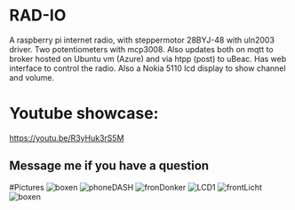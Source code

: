 # RAD-IO
A raspberry pi internet radio, with steppermotor 28BYJ-48 with uln2003 driver. Two potentiometers with mcp3008. Also updates both on mqtt to broker hosted on Ubuntu vm (Azure) and via htpp (post) to uBeac. Has web interface to control the radio. Also a Nokia 5110 lcd display to show channel and volume.
# Youtube showcase:
https://youtu.be/R3yHuk3rS5M
## Message me if you have a question
#Pictures
![boxen](https://user-images.githubusercontent.com/71632987/118382252-b0091e00-b5f3-11eb-9163-5e8071c1e16c.jpg)
![phoneDASH](https://user-images.githubusercontent.com/71632987/118382253-b13a4b00-b5f3-11eb-9151-4791306328c4.jpg)
![fronDonker](https://user-images.githubusercontent.com/71632987/118382254-b26b7800-b5f3-11eb-8c2e-8f9d5d78c208.jpg)
![LCD1](https://user-images.githubusercontent.com/71632987/118382256-b3040e80-b5f3-11eb-85f4-21cca86f222a.jpg)
![frontLicht](https://user-images.githubusercontent.com/71632987/118382257-b4353b80-b5f3-11eb-9eef-fb6f248f5bd5.jpg)
![boxen](https://user-images.githubusercontent.com/71632987/118382265-cca55600-b5f3-11eb-85f7-56e396c4bf72.jpg)

